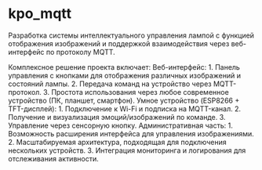 # kpo_mqtt
Разработка системы интеллектуального управления лампой с функцией отображения изображений и поддержкой взаимодействия через веб-интерфейс по протоколу MQTT.

Комплексное решение проекта включает:
  Веб-интерфейс:
    1. Панель управления с кнопками для отображения различных изображений и состояний лампы.
    2. Передача команд на устройство через MQTT-протокол.
    3. Простота использования через любое современное устройство (ПК, планшет, смартфон).
  Умное устройство (ESP8266 + TFT-дисплей):
    1. Подключение к Wi-Fi и подписка на MQTT-канал.
    2. Получение и визуализация эмоций/изображений по команде.
    3. Управление через сенсорную кнопку.
  Административная часть:
    1. Возможность расширения интерфейса для управления изображениями.
    2. Масштабируемая архитектура, подходящая для подключения нескольких устройств.
    3. Интеграция мониторинга и логирования для отслеживания активности.
